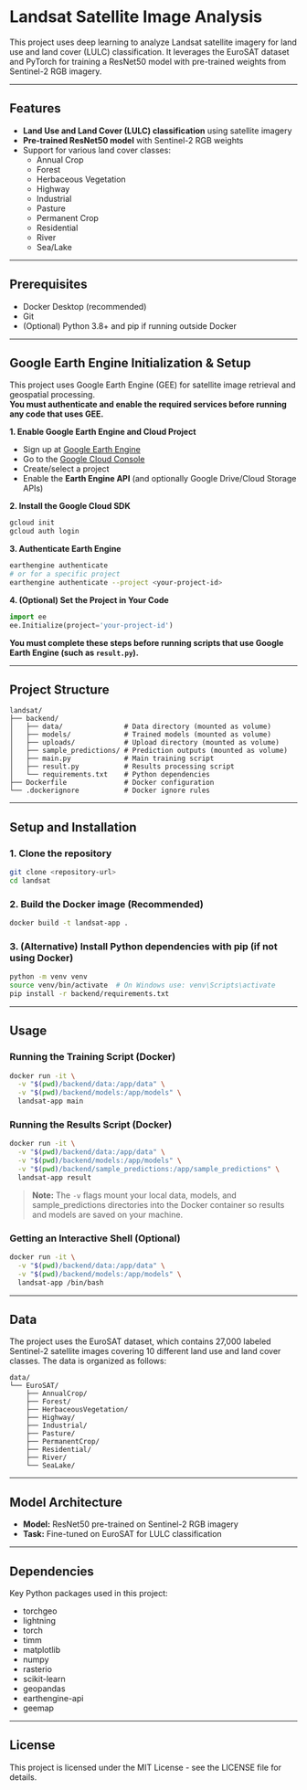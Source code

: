 # Landsat Satellite Image Analysis

This project uses deep learning to analyze Landsat satellite imagery for land use and land cover (LULC) classification. It leverages the EuroSAT dataset and PyTorch for training a ResNet50 model with pre-trained weights from Sentinel-2 RGB imagery.

---

## Features

- **Land Use and Land Cover (LULC) classification** using satellite imagery
- **Pre-trained ResNet50 model** with Sentinel-2 RGB weights
- Support for various land cover classes:
  - Annual Crop
  - Forest
  - Herbaceous Vegetation
  - Highway
  - Industrial
  - Pasture
  - Permanent Crop
  - Residential
  - River
  - Sea/Lake

---

## Prerequisites

- Docker Desktop (recommended)
- Git
- (Optional) Python 3.8+ and pip if running outside Docker

---

## Google Earth Engine Initialization & Setup

This project uses Google Earth Engine (GEE) for satellite image retrieval and geospatial processing.  
**You must authenticate and enable the required services before running any code that uses GEE.**

**1. Enable Google Earth Engine and Cloud Project**

- Sign up at [Google Earth Engine](https://signup.earthengine.google.com/)
- Go to the [Google Cloud Console](https://console.cloud.google.com/)
- Create/select a project
- Enable the **Earth Engine API** (and optionally Google Drive/Cloud Storage APIs)

**2. Install the Google Cloud SDK**

```sh
gcloud init
gcloud auth login
```

**3. Authenticate Earth Engine**

```sh
earthengine authenticate
# or for a specific project
earthengine authenticate --project <your-project-id>
```

**4. (Optional) Set the Project in Your Code**

```python
import ee
ee.Initialize(project='your-project-id')
```

**You must complete these steps before running scripts that use Google Earth Engine (such as `result.py`).**

---

## Project Structure

```
landsat/
├── backend/
│   ├── data/               # Data directory (mounted as volume)
│   ├── models/             # Trained models (mounted as volume)
│   ├── uploads/            # Upload directory (mounted as volume)
│   ├── sample_predictions/ # Prediction outputs (mounted as volume)
│   ├── main.py             # Main training script
│   ├── result.py           # Results processing script
│   └── requirements.txt    # Python dependencies
├── Dockerfile              # Docker configuration
└── .dockerignore           # Docker ignore rules
```

---

## Setup and Installation

### 1. Clone the repository

```bash
git clone <repository-url>
cd landsat
```

### 2. Build the Docker image (Recommended)

```bash
docker build -t landsat-app .
```

### 3. (Alternative) Install Python dependencies with pip (if not using Docker)

```bash
python -m venv venv
source venv/bin/activate  # On Windows use: venv\Scripts\activate
pip install -r backend/requirements.txt
```

---

## Usage

### Running the Training Script (Docker)

```bash
docker run -it \
  -v "$(pwd)/backend/data:/app/data" \
  -v "$(pwd)/backend/models:/app/models" \
  landsat-app main
```

### Running the Results Script (Docker)

```bash
docker run -it \
  -v "$(pwd)/backend/data:/app/data" \
  -v "$(pwd)/backend/models:/app/models" \
  -v "$(pwd)/backend/sample_predictions:/app/sample_predictions" \
  landsat-app result
```

> **Note:** The `-v` flags mount your local data, models, and sample_predictions directories into the Docker container so results and models are saved on your machine.

### Getting an Interactive Shell (Optional)

```bash
docker run -it \
  -v "$(pwd)/backend/data:/app/data" \
  -v "$(pwd)/backend/models:/app/models" \
  landsat-app /bin/bash
```

---

## Data

The project uses the EuroSAT dataset, which contains 27,000 labeled Sentinel-2 satellite images covering 10 different land use and land cover classes. The data is organized as follows:

```
data/
└── EuroSAT/
    ├── AnnualCrop/
    ├── Forest/
    ├── HerbaceousVegetation/
    ├── Highway/
    ├── Industrial/
    ├── Pasture/
    ├── PermanentCrop/
    ├── Residential/
    ├── River/
    └── SeaLake/
```

---

## Model Architecture

- **Model:** ResNet50 pre-trained on Sentinel-2 RGB imagery
- **Task:** Fine-tuned on EuroSAT for LULC classification

---

## Dependencies

Key Python packages used in this project:

- torchgeo
- lightning
- torch
- timm
- matplotlib
- numpy
- rasterio
- scikit-learn
- geopandas
- earthengine-api
- geemap

---

## License

This project is licensed under the MIT License - see the LICENSE file for details.

